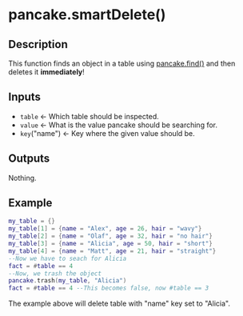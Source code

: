 # pancake.smartDelete()

## Description

This function finds an object in a table using [pancake.find()](/documentation/functions/pancake.find()) and then deletes it **immediately**!

## Inputs

- `table` <- Which table should be inspected.
- `value` <- What is the value pancake should be searching for.
- `key`("name") <- Key where the given value should be.

## Outputs

Nothing.

## Example

```lua
my_table = {}
my_table[1] = {name = "Alex", age = 26, hair = "wavy"}
my_table[2] = {name = "Olaf", age = 32, hair = "no hair"}
my_table[3] = {name = "Alicia", age = 50, hair = "short"}
my_table[4] = {name = "Matt", age = 21, hair = "straight"}
--Now we have to seach for Alicia
fact = #table == 4
--Now, we trash the object
pancake.trash(my_table, "Alicia")
fact = #table == 4 --This becomes false, now #table == 3
```

The example above will delete table with "name" key set to "Alicia".
